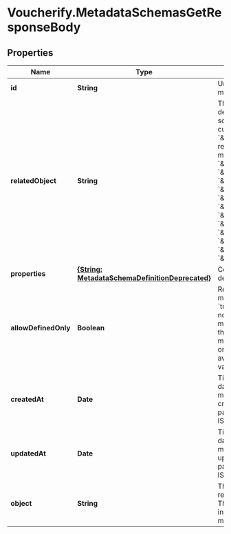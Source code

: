 # Voucherify.MetadataSchemasGetResponseBody

## Properties

Name | Type | Description | Notes
------------ | ------------- | ------------- | -------------
**id** | **String** | Unique identifier of the metadata schema. | [optional] 
**relatedObject** | **String** | The resource type. You can define custom metadata schemas, which have a custom &#x60;\&quot;related_object\&quot;&#x60; resource type. The standard metadata schemas are: &#x60;\&quot;campaign\&quot;&#x60;, &#x60;\&quot;customer\&quot;&#x60;, &#x60;\&quot;earning_rule\&quot;&#x60;, &#x60;\&quot;loyalty_tier\&quot;&#x60;, &#x60;\&quot;order\&quot;&#x60;, &#x60;\&quot;order_item\&quot;&#x60;, &#x60;\&quot;product\&quot;&#x60;, &#x60;\&quot;promotion_tier\&quot;&#x60;, &#x60;\&quot;publication\&quot;&#x60;, &#x60;\&quot;redemption\&quot;&#x60;, &#x60;\&quot;reward\&quot;&#x60;, &#x60;\&quot;voucher\&quot;&#x60;. | [optional] 
**properties** | [**{String: MetadataSchemaDefinitionDeprecated}**](MetadataSchemaDefinitionDeprecated.md) | Contains metadata definitions. | [optional] 
**allowDefinedOnly** | **Boolean** | Restricts the creation of metadata fields when set to &#x60;true&#x60;. It indicates whether or not you can create new metadata definitions, e.g. in the campaign or publication manager. If set to &#x60;true&#x60;, then only the defined fields are available for assigning values. | [optional] 
**createdAt** | **Date** | Timestamp representing the date and time when the metadata schema was created. The value for this parameter is shown in the ISO 8601 format. | [optional] 
**updatedAt** | **Date** | Timestamp representing the date and time when the metadata schema was updated. The value for this parameter is shown in the ISO 8601 format. | [optional] 
**object** | **String** | The type of the object represented by the JSON. This object stores information about the metadata schema. | [optional] [default to &#39;metadata_schema&#39;]



